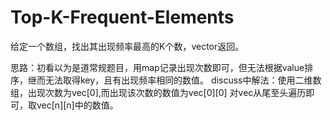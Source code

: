 # Top-K-Frequent-Elements

给定一个数组，找出其出现频率最高的K个数，vector返回。

思路：初看以为是道常规题目，用map记录出现次数即可，但无法根据value排序，继而无法取得key，且有出现频率相同的数值。
     discuss中解法：使用二维数组，出现次数为vec[0],而出现该次数的数值为vec[0][0]
     对vec从尾至头遍历即可，取vec[n][n]中的数值。
